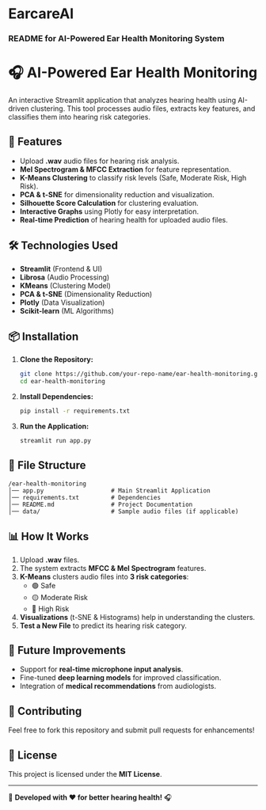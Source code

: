 # EarcareAI
### README for AI-Powered Ear Health Monitoring System  

# 🎧 AI-Powered Ear Health Monitoring  
An interactive Streamlit application that analyzes hearing health using AI-driven clustering. This tool processes audio files, extracts key features, and classifies them into hearing risk categories.  

## 🚀 Features  
- Upload **.wav** audio files for hearing risk analysis.  
- **Mel Spectrogram & MFCC Extraction** for feature representation.  
- **K-Means Clustering** to classify risk levels (Safe, Moderate Risk, High Risk).  
- **PCA & t-SNE** for dimensionality reduction and visualization.  
- **Silhouette Score Calculation** for clustering evaluation.  
- **Interactive Graphs** using Plotly for easy interpretation.  
- **Real-time Prediction** of hearing health for uploaded audio files.  

## 🛠️ Technologies Used  
- **Streamlit** (Frontend & UI)  
- **Librosa** (Audio Processing)  
- **KMeans** (Clustering Model)  
- **PCA & t-SNE** (Dimensionality Reduction)  
- **Plotly** (Data Visualization)  
- **Scikit-learn** (ML Algorithms)  

## 📦 Installation  
1. **Clone the Repository:**  
   ```bash
   git clone https://github.com/your-repo-name/ear-health-monitoring.git
   cd ear-health-monitoring
   ```  
2. **Install Dependencies:**  
   ```bash
   pip install -r requirements.txt
   ```  
3. **Run the Application:**  
   ```bash
   streamlit run app.py
   ```  

## 📂 File Structure  
```
/ear-health-monitoring
│── app.py                   # Main Streamlit Application  
│── requirements.txt         # Dependencies  
│── README.md                # Project Documentation  
│── data/                    # Sample audio files (if applicable)  
```  

## 📊 How It Works  
1. Upload **.wav** files.  
2. The system extracts **MFCC & Mel Spectrogram** features.  
3. **K-Means** clusters audio files into **3 risk categories**:  
   - 🟢 Safe  
   - 🟡 Moderate Risk  
   - 🔴 High Risk  
4. **Visualizations** (t-SNE & Histograms) help in understanding the clusters.  
5. **Test a New File** to predict its hearing risk category.  

## 📌 Future Improvements  
- Support for **real-time microphone input analysis**.  
- Fine-tuned **deep learning models** for improved classification.  
- Integration of **medical recommendations** from audiologists.  

## 🤝 Contributing  
Feel free to fork this repository and submit pull requests for enhancements!  

## 📜 License  
This project is licensed under the **MIT License**.  

---  
🚀 **Developed with ❤️ for better hearing health!** 🎧

